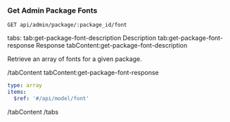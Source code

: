 ### Get Admin Package Fonts

```text
GET api/admin/package/:package_id/font
```

tabs:
tab:get-package-font-description Description
tab:get-package-font-response Response
tabContent:get-package-font-description

Retrieve an array of fonts for a given package.

/tabContent
tabContent:get-package-font-response

```yaml
type: array
items:
  $ref: '#/api/model/font'
```

/tabContent
/tabs